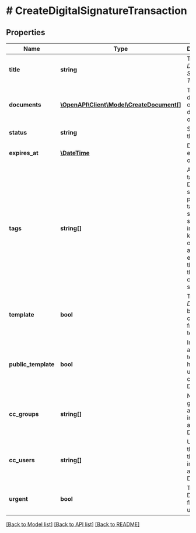 # # CreateDigitalSignatureTransaction

## Properties

Name | Type | Description | Notes
------------ | ------------- | ------------- | -------------
**title** | **string** | Title of the _Digital Signature Transaction_ | [optional] 
**documents** | [**\OpenAPI\Client\Model\CreateDocument[]**](CreateDocument.md) | The document or documents of the _DST_ | [optional] 
**status** | **string** | Status of the _DST_ | [optional] 
**expires_at** | [**\DateTime**](\DateTime.md) | Date of expiration of the _DST_ | [optional] 
**tags** | **string[]** | An array of tags for the DST. In such way is possible to tag in the same way some DSTs in order to keep them organized and been easy to find them through the custom search | [optional] 
**template** | **bool** | True if the _DST_ has been created from a template | [optional] 
**public_template** | **bool** | Indicates if a public template has been used to create the DST or not | [optional] 
**cc_groups** | **string[]** | Name of groups that are informed about the DST. | [optional] 
**cc_users** | **string[]** | UUIDs of the users that are informed about the DST. | [optional] 
**urgent** | **bool** | True if the DST is flagged as urgent | [optional] 

[[Back to Model list]](../../README.md#documentation-for-models) [[Back to API list]](../../README.md#documentation-for-api-endpoints) [[Back to README]](../../README.md)


